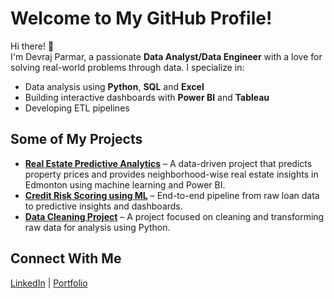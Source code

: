 # Welcome to My GitHub Profile!

Hi there! 👋  
I'm Devraj Parmar, a passionate **Data Analyst/Data Engineer** with a love for solving real-world problems through data. I specialize in:
- Data analysis using **Python**, **SQL** and **Excel**
- Building interactive dashboards with **Power BI** and **Tableau**
- Developing ETL pipelines
## Some of My Projects
- **[Real Estate Predictive Analytics](https://github.com/17devraj/Real-Estate-Market-Insights-with-Predictive-Analytics)** – A data-driven project that predicts property prices and provides neighborhood-wise real estate insights in Edmonton using machine learning and Power BI.
- **[Credit Risk Scoring using ML](https://github.com/17devraj/Credit-Risk-Scoring-System)** – End-to-end pipeline from raw loan data to predictive insights and dashboards.
- **[Data Cleaning Project](link-to-repo)** – A project focused on cleaning and transforming raw data for analysis using Python.

## Connect With Me
[LinkedIn](https://www.linkedin.com/in/devraj-parmar/) | [Portfolio](https://17devraj.github.io/)
